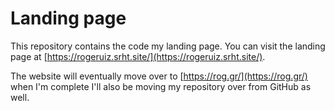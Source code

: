 # Landing page

This repository contains the code my landing page. You can visit the landing
page at [https://rogeruiz.srht.site/](https://rogeruiz.srht.site/).

The website will eventually move over to [https://rog.gr/](https://rog.gr/) when
I'm complete I'll also be moving my repository over from GitHub as well.
